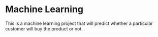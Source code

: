# Machine Learning
This is a machine learning project that will predict whether a particular customer will buy the product or not.
